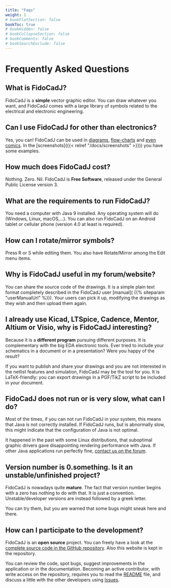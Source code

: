 ```yaml
---
title: "Faqs"
weight: 1
# bookFlatSection: false
bookToc: true
# bookHidden: false
# bookCollapseSection: false
# bookComments: false
# bookSearchExclude: false
---
```


# Frequently Asked Questions
## What is FidoCadJ?
FidoCadJ is a **simple** vector graphic editor. You can draw whatever you want, and FidoCadJ comes with a large library of symbols related to the electrical and electronic engineering.

## Can I use FidoCadJ for other than electronics?
Yes, you can! FidoCadJ can be used in [diagrams](http://www.matematicamente.it/forum/viewtopic.php?f=38&t=114624), [flow-charts](http://www.electroyou.it/pepito/wiki/libreria-flowchart-per-fidocadj) and [even comics](http://www.electroyou.it/admin/wiki/peanuts-fidocadj). In the [screenshots]({{< relref "/docs/screenshots" >}})) you have some examples.

## How much does FidoCadJ cost?
Nothing. Zero. Nil. FidoCadJ is **Free Software**, released under the General Public License version 3.

## What are the requirements to run FidoCadJ?
You need a computer with Java 9 installed. Any operating system will do (Windows, Linux, macOS,...). You can also run FidoCadJ on an Android tablet or cellular phone (version 4.0 at least is required).

## How can I rotate/mirror symbols?
Press R or S while editing them. You also have Rotate/Mirror among the Edit menu items.

## Why is FidoCadJ useful in my forum/website?
You can share the source code of the drawings. It is a simple plain text format completely described in the FidoCadJ user [manual]( {{% siteparam "userManualUrl" %}}). Your users can pick it up, modifying the drawings as they wish and then upload them again.

## I already use Kicad, LTSpice, Cadence, Mentor, Altium or Visio, why is FidoCadJ interesting?
Because it is a **different program** pursuing different purposes. It is complementary with the big EDA electronic tools. Ever tried to include your schematics in a document or in a presentation? Were you happy of the result?

If you want to publish and share your drawings and you are not interested in the netlist features and simulation, FidoCadJ may be the tool for you. It is LaTeX-friendly: you can export drawings in a PGF/TikZ script to be included in your document.

## FidoCadJ does not run or is very slow, what can I do?
Most of the times, if you can not run FidoCadJ in your system, this means that Java is not correctly installed. If FidoCadJ runs, but is abnormally slow, this might indicate that the configuration of Java is not optimal.

It happened in the past with some Linux distributions, that suboptimal graphic drivers gave disappointing rendering performance with Java. If other Java applications run perfectly fine, [contact us on the forum](https://sourceforge.net/p/fidocadj/discussion/?source=navbar).

## Version number is 0.something. Is it an unstable/unfinished project?
FidoCadJ is nowadays quite **mature**. The fact that version number begins with a zero has nothing to do with that. It is just a convention. Unstable/developer versions are instead followed by a greek letter.

You can try them, but you are warned that some bugs might sneak here and there.

## How can I participate to the development?
FidoCadJ is an **open source** project. You can freely have a look at the [complete source code in the GitHub repository](https://github.com/DarwinNE/FidoCadJ). Also this website is kept in the repository.

You can review the code, spot bugs, suggest improvements in the application or in the documentation. Becoming an active contributor, with write access on the repository, requires you to read the [README](https://github.com/DarwinNE/FidoCadJ/blob/master/README.md) file, and discuss a little with the other developers using [Issues](https://github.com/DarwinNE/FidoCadJ/issues).
